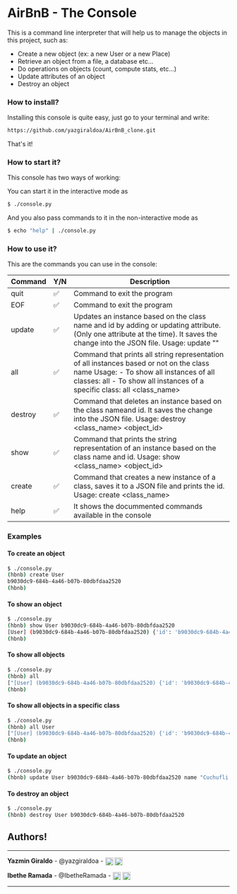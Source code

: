 # AirBnB - The Console

This is a command line interpreter that will help us to manage the objects in this project, such as:

- Create a new object (ex: a new User or a new Place)
- Retrieve an object from a file, a database etc…
- Do operations on objects (count, compute stats, etc…)
- Update attributes of an object
- Destroy an object

### How to install?

Installing this console is quite easy, just go to your terminal and write:
```sh
https://github.com/yazgiraldoa/AirBnB_clone.git
```
That's it!

### How to start it?

This console has two ways of working: 

You can start it in the interactive mode as

```sh
$ ./console.py
```

And you also pass commands to it in the non-interactive mode as

```sh
$ echo "help" | ./console.py
```

### How to use it?

This are the commands you can use in the console:

| Command | Y/N | Description |
| ------- | --- | ----------- |
|   quit  | ✅ | Command to exit the program |
|   EOF   | ✅ | Command to exit the program |
|   update  | ✅ | Updates an instance based on the class name and id by adding or updating attribute. (Only one attribute at the time). It saves the change into the JSON file. Usage:  update <class name> <id> <attribute name> "<attribute value>" |
|   all   | ✅ | Command that prints all string representation of all instances based or not on the class name Usage: - To show all instances of all classes: all - To show all instances of a specific class: all <class_name> |
|   destroy  | ✅ | Command that deletes an instance based on the class nameand id. It saves the change into the JSON file. Usage: destroy <class_name> <object_id> |
|   show   | ✅ | Command that prints the string representation of an instance based on the class name and id. Usage:  show <class_name> <object_id> |
|   create   | ✅ | Command that creates a new instance of a class, saves it to a JSON file and prints the id. Usage: create <class_name> |
|   help   | ✅ | It shows the docummented commands available in the console |


### Examples

#### To create an object

```sh
$ ./console.py
(hbnb) create User
b9030dc9-684b-4a46-b07b-80dbfdaa2520
(hbnb) 
```

#### To show an object

```sh
$ ./console.py
(hbnb) show User b9030dc9-684b-4a46-b07b-80dbfdaa2520
[User] (b9030dc9-684b-4a46-b07b-80dbfdaa2520) {'id': 'b9030dc9-684b-4a46-b07b-80dbfdaa2520', 'created_at': datetime.datetime(2021, 11, 14, 17, 0, 55, 901449), 'updated_at': datetime.datetime(2021, 11, 14, 17, 0, 55, 901503)}
(hbnb) 
```

#### To show all objects

```sh
$ ./console.py
(hbnb) all
["[User] (b9030dc9-684b-4a46-b07b-80dbfdaa2520) {'id': 'b9030dc9-684b-4a46-b07b-80dbfdaa2520', 'created_at': datetime.datetime(2021, 11, 14, 17, 0, 55, 901449), 'updated_at': datetime.datetime(2021, 11, 14, 17, 0, 55, 901503)}", "[BaseModel] (4cf77954-028f-4803-8f53-4af034b03f22) {'id': '4cf77954-028f-4803-8f53-4af034b03f22', 'created_at': datetime.datetime(2021, 11, 14, 17, 2, 54, 683749), 'updated_at': datetime.datetime(2021, 11, 14, 17, 2, 54, 683779)}", "[Place] (513cb484-c2dd-401d-a3a3-3383186b1ada) {'id': '513cb484-c2dd-401d-a3a3-3383186b1ada', 'created_at': datetime.datetime(2021, 11, 14, 17, 3, 10, 493671), 'updated_at': datetime.datetime(2021, 11, 14, 17, 3, 10, 493711)}"]
(hbnb) 
```

#### To show all objects in a specific class

```sh
$ ./console.py
(hbnb) all User
["[User] (b9030dc9-684b-4a46-b07b-80dbfdaa2520) {'id': 'b9030dc9-684b-4a46-b07b-80dbfdaa2520', 'created_at': datetime.datetime(2021, 11, 14, 17, 0, 55, 901449), 'updated_at': datetime.datetime(2021, 11, 14, 17, 0, 55, 901503)}"]
(hbnb)  
```

#### To update an object

```sh
$ ./console.py
(hbnb) update User b9030dc9-684b-4a46-b07b-80dbfdaa2520 name "Cuchufli Antonio"
```

#### To destroy an object

```sh
$ ./console.py
(hbnb) destroy User b9030dc9-684b-4a46-b07b-80dbfdaa2520
```

## Authors!
***
**Yazmin Giraldo** - @yazgiraldoa -
<a href = 'https://www.twitter.com/@yazgiraldoa'> <img width = '18px' align= 'center' src="https://raw.githubusercontent.com/rahulbanerjee26/githubAboutMeGenerator/main/icons/twitter.svg"/></a>
<a href = 'https://www.github.com/yazgiraldoa'> <img width = '18px' align= 'center' src="https://raw.githubusercontent.com/rahulbanerjee26/githubAboutMeGenerator/main/icons/github.svg"/></a>


**Ibethe Ramada** - @IbetheRamada -
<a href = 'https://www.twitter.com/@AkimashitaGa'> <img width = '18px' align= 'center' src="https://raw.githubusercontent.com/rahulbanerjee26/githubAboutMeGenerator/main/icons/twitter.svg"/></a>
<a href = 'https://github.com/IbetheRamada'> <img width = '18px' align= 'center' src="https://raw.githubusercontent.com/rahulbanerjee26/githubAboutMeGenerator/main/icons/github.svg"/></a>
***